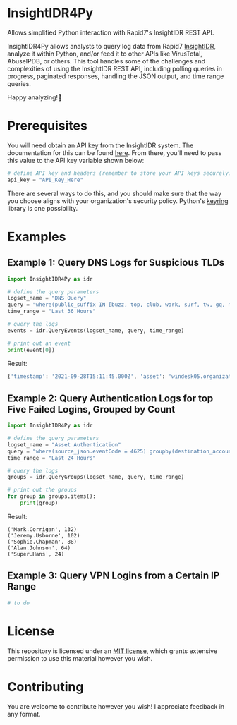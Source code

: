 # InsightIDR4Py
Allows simplified Python interaction with Rapid7's InsightIDR REST API.

InsightIDR4Py allows analysts to query log data from Rapid7 [InsightIDR](https://docs.rapid7.com/insightidr/), analyze it within Python, and/or feed it to other APIs like VirusTotal, AbuseIPDB, or others. This tool handles some of the challenges and complexities of using the InsightIDR REST API, including polling queries in progress, paginated responses, handling the JSON output, and time range queries.

Happy analyzing!:monocle_face:

# Prerequisites
You will need obtain an API key from the InsightIDR system. The documentation for this can be found [here](https://docs.rapid7.com/insight/managing-platform-api-keys/). From there, you'll need to pass this value to the API key variable shown below:
```python
# define API key and headers (remember to store your API keys securely!)
api_key = "API_Key_Here"
```
There are several ways to do this, and you should make sure that the way you choose aligns with your organization's security policy. Python's [keyring](https://pypi.org/project/keyring/) library is one possibility.

# Examples
## Example 1: Query DNS Logs for Suspicious TLDs
```python
import InsightIDR4Py as idr

# define the query parameters
logset_name = "DNS Query"
query = "where(public_suffix IN [buzz, top, club, work, surf, tw, gq, ml, cf, biz, tk, cam, xyz, bond])"
time_range = "Last 36 Hours"

# query the logs
events = idr.QueryEvents(logset_name, query, time_range)

# print out an event
print(event[0])

```
Result:
```python
{'timestamp': '2021-09-28T15:11:45.000Z', 'asset': 'windesk05.organization.com', 'source_address': '192.168.4.10', 'query': 'regulationprivilegescan.top', 'public_suffix': 'top', 'top_private_domain': 'regulationprivilegescan.top', 'query_type': 'A', 'source_data': '09/28/2021 8:11:45 AM 1480 PACKET  00000076ED1A0140 UDP Rcv 192.168.4.121   c3b3   Q [0001   D   NOERROR] A      (3)regulationprivilegescan(3)top(0)'}
```

## Example 2: Query Authentication Logs for top Five Failed Logins, Grouped by Count
```python
import InsightIDR4Py as idr

# define the query parameters
logset_name = "Asset Authentication"
query = "where(source_json.eventCode = 4625) groupby(destination_account) limit(5)"
time_range = "Last 24 Hours"

# query the logs
groups = idr.QueryGroups(logset_name, query, time_range)

# print out the groups
for group in groups.items():
    print(group)

```
Result:
```
('Mark.Corrigan', 132)
('Jeremy.Usborne', 102)
('Sophie.Chapman', 88)
('Alan.Johnson', 64)
('Super.Hans', 24)
```

## Example 3: Query VPN Logins from a Certain IP Range
```python
# to do
```

# License
This repository is licensed under an [MIT license](https://github.com/mbabinski/InsightIDR4Py/blob/main/LICENSE), which grants extensive permission to use this material however you wish.

# Contributing
You are welcome to contribute however you wish! I appreciate feedback in any format.

